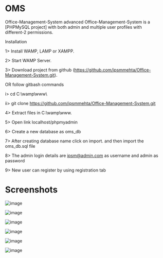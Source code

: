 # OMS
Office-Management-System advanced
Office-Management-System is a [PHPMySQL project] with both admin and multiple user profiles with different-2 permissions.

Installation

1> Install WAMP, LAMP or XAMPP.

2> Start WAMP Server.

3> Download project from github (https://github.com/ipsmmehta/Office-Management-System.git).

OR follow gitbash commands

i> cd C:\\wamp\www\

ii> git clone https://github.com/ipsmmehta/Office-Management-System.git

4> Extract files in C:\wamp\www.

5> Open link localhost/phpmyadmin

6> Create a new database as oms_db

7> After creating database name click on import. and then import the oms_db.sql file 

8> The admin login details are ipsm@admin.com as username and admin as password

9> New user can register by using registration tab 

# Screenshots
![image](https://user-images.githubusercontent.com/51403667/58954831-e313c780-87b7-11e9-8113-b06429095b6e.png)

![image](https://user-images.githubusercontent.com/51403667/58954961-430a6e00-87b8-11e9-8212-63955f40eb5a.png)

![image](https://user-images.githubusercontent.com/51403667/58955136-b7451180-87b8-11e9-900c-3e6911d94fae.png)

![image](https://user-images.githubusercontent.com/51403667/58955074-92e93500-87b8-11e9-9cbd-553866349dd0.png)

![image](https://user-images.githubusercontent.com/51403667/58955208-f07d8180-87b8-11e9-8e0c-f38b2e1fac67.png)

![image](https://user-images.githubusercontent.com/51403667/58955270-27539780-87b9-11e9-8ae7-c7afabbc0cf3.png)

